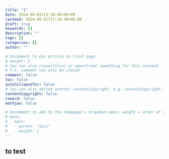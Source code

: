 ```yaml
---
title: "1"
date: 2024-09-01T13:38:48+08:00
lastmod: 2024-09-01T13:38:48+08:00
draft: true
keywords: []
description: ""
tags: []
categories: []
author: ""

# Uncomment to pin article to front page
# weight: 1
# You can also close(false) or open(true) something for this content.
# P.S. comment can only be closed
comment: false
toc: false
autoCollapseToc: false
# You can also define another contentCopyright. e.g. contentCopyright: "This is another copyright."
contentCopyright: false
reward: false
mathjax: false

# Uncomment to add to the homepage's dropdown menu; weight = order of article
# menu:
#   main:
#     parent: "docs"
#     weight: 1
---
```


<!--more-->


## to test 
